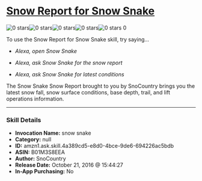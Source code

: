 # [Snow Report for Snow Snake](http://alexa.amazon.com/#skills/amzn1.ask.skill.4a389cd5-e8d0-4bce-9de6-694226ac5bdb)
![0 stars](../../images/ic_star_border_black_18dp_1x.png)![0 stars](../../images/ic_star_border_black_18dp_1x.png)![0 stars](../../images/ic_star_border_black_18dp_1x.png)![0 stars](../../images/ic_star_border_black_18dp_1x.png)![0 stars](../../images/ic_star_border_black_18dp_1x.png) 0

To use the Snow Report for Snow Snake skill, try saying...

* *Alexa, open Snow Snake*

* *Alexa, ask Snow Snake for the snow report*

* *Alexa, ask Snow Snake for latest conditions*

The Snow Snake Snow Report brought to you by SnoCountry brings you the latest snow fall, snow surface conditions,  base depth, trail, and lift operations information.

***

### Skill Details

* **Invocation Name:** snow snake
* **Category:** null
* **ID:** amzn1.ask.skill.4a389cd5-e8d0-4bce-9de6-694226ac5bdb
* **ASIN:** B01M3S8EEA
* **Author:** SnoCountry
* **Release Date:** October 21, 2016 @ 15:44:27
* **In-App Purchasing:** No
